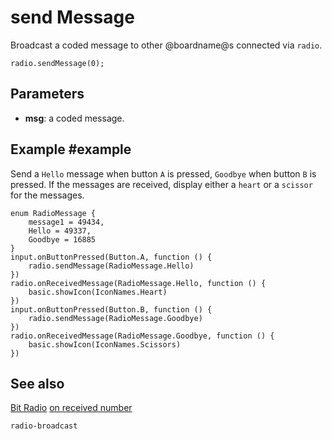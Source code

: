 # send Message

Broadcast a coded message to other @boardname@s connected via ``radio``.

```sig
radio.sendMessage(0);
```

## Parameters

* **msg**: a coded message.

## Example #example

Send a ``Hello`` message when button ``A`` is pressed, ``Goodbye`` when button ``B`` is pressed. If the messages are received, display either a ``heart`` or a ``scissor`` for the messages.

```blocks
enum RadioMessage {
    message1 = 49434,
    Hello = 49337,
    Goodbye = 16885
}
input.onButtonPressed(Button.A, function () {
    radio.sendMessage(RadioMessage.Hello)
})
radio.onReceivedMessage(RadioMessage.Hello, function () {
    basic.showIcon(IconNames.Heart)
})
input.onButtonPressed(Button.B, function () {
    radio.sendMessage(RadioMessage.Goodbye)
})
radio.onReceivedMessage(RadioMessage.Goodbye, function () {
    basic.showIcon(IconNames.Scissors)
})
```
## See also

[Bit Radio](/reference/radio)
[on received number](/reference/radio/on-received-number)

```package
radio-broadcast
```
